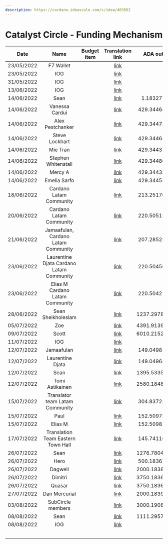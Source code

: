 ```yaml
---
description: https://cardano.ideascale.com/c/idea/403562
---
```


# Catalyst Circle - Funding Mechanism



<table><thead><tr><th align="center">Date</th><th align="center">Name</th><th data-type="select">Budget item</th><th align="center">Translation link</th><th align="center">ADA out</th><th align="center">ADA in</th><th align="center">Balance</th></tr></thead><tbody><tr><td align="center">23/05/2022</td><td align="center">F7 Wallet</td><td></td><td align="center"><a href="https://github.com/treasuryguild/treasury-v3/blob/main/Transactions/Catalyst-Circle/Fund8/Catalyst-Circle-Funding-Mechanism/Incoming/1653837621469-F7-Wallet.json">link</a></td><td align="center"></td><td align="center">21097.432300</td><td align="center">21097.432300</td></tr><tr><td align="center">23/05/2022</td><td align="center">IOG</td><td></td><td align="center"><a href="https://raw.githubusercontent.com/treasuryguild/treasury-v3/main/Transactions/Catalyst-Circle/Fund8/Catalyst-Circle-Funding-Mechanism/Incoming/1653837496832-IOG.json">link</a></td><td align="center"></td><td align="center">1</td><td align="center">21098.432300</td></tr><tr><td align="center">31/05/2022</td><td align="center">IOG</td><td></td><td align="center"><a href="https://raw.githubusercontent.com/treasuryguild/treasury-v3/main/Transactions/Catalyst-Circle/Fund8/Catalyst-Circle-Funding-Mechanism/Incoming/1654023597482-IOG.json">link</a></td><td align="center"></td><td align="center">9889.240506</td><td align="center">30987.672806</td></tr><tr><td align="center">13/06/2022</td><td align="center">IOG</td><td></td><td align="center"><a href="https://raw.githubusercontent.com/treasuryguild/treasury-v3/main/Transactions/Catalyst-Circle/Fund8/Catalyst-Circle-Funding-Mechanism/Incoming/1655179804031-IOG.json">link</a></td><td align="center"></td><td align="center">13646.288210</td><td align="center">44633.961016</td></tr><tr><td align="center">14/06/2022</td><td align="center">Sean</td><td></td><td align="center"><a href="https://raw.githubusercontent.com/treasuryguild/treasury-v3/main/Transactions/Catalyst-Circle/Fund8/Catalyst-Circle-Funding-Mechanism/Other/1655187844229-Sean.json">link</a></td><td align="center">1.183277</td><td align="center"></td><td align="center">44632.777739</td></tr><tr><td align="center">14/06/2022</td><td align="center">Vanessa Cardui</td><td></td><td align="center"><a href="https://raw.githubusercontent.com/treasuryguild/treasury-v3/main/Transactions/Catalyst-Circle/Fund8/Catalyst-Circle-Funding-Mechanism/Funded-Proposers/1655194695528-Vanessa-Cardui.json">link</a></td><td align="center">429.344641</td><td align="center"></td><td align="center">44203.433098</td></tr><tr><td align="center">14/06/2022</td><td align="center">Alex Pestchanker</td><td></td><td align="center"><a href="https://raw.githubusercontent.com/treasuryguild/treasury-v3/main/Transactions/Catalyst-Circle/Fund8/Catalyst-Circle-Funding-Mechanism/Funded-Proposers/1655195192985-Alex-Pestchanker.json">link</a></td><td align="center">429.344729</td><td align="center"></td><td align="center">43774.088369</td></tr><tr><td align="center">14/06/2022</td><td align="center">Steve Lockhart</td><td></td><td align="center"><a href="https://raw.githubusercontent.com/treasuryguild/treasury-v3/main/Transactions/Catalyst-Circle/Fund8/Catalyst-Circle-Funding-Mechanism/Funded-Proposers/1655195456581-Steve-Lockhart.json">link</a></td><td align="center">429.344641</td><td align="center"></td><td align="center">43344.743728</td></tr><tr><td align="center">14/06/2022</td><td align="center">Mie Tran</td><td></td><td align="center"><a href="https://raw.githubusercontent.com/treasuryguild/treasury-v3/main/Transactions/Catalyst-Circle/Fund8/Catalyst-Circle-Funding-Mechanism/Funded-Proposers/1655195690441-Mie-Tran.json">link</a></td><td align="center">429.344377</td><td align="center"></td><td align="center">42915.399351</td></tr><tr><td align="center">14/06/2022</td><td align="center">Stephen Whitenstall</td><td></td><td align="center"><a href="https://raw.githubusercontent.com/treasuryguild/treasury-v3/main/Transactions/Catalyst-Circle/Fund8/Catalyst-Circle-Funding-Mechanism/Funded-Proposers/1655196322573-Stephen-Whitenstall.json">link</a></td><td align="center">429.344861</td><td align="center"></td><td align="center">42486.054490</td></tr><tr><td align="center">14/06/2022</td><td align="center">Mercy A</td><td></td><td align="center"><a href="https://raw.githubusercontent.com/treasuryguild/treasury-v3/main/Transactions/Catalyst-Circle/Fund8/Catalyst-Circle-Funding-Mechanism/Funded-Proposers/1655196547548-Mercy-A.json">link</a></td><td align="center">429.344333</td><td align="center"></td><td align="center">42056.710157</td></tr><tr><td align="center">14/06/2022</td><td align="center">Emelia Sarfo</td><td></td><td align="center"><a href="https://raw.githubusercontent.com/treasuryguild/treasury-v3/main/Transactions/Catalyst-Circle/Fund8/Catalyst-Circle-Funding-Mechanism/Funded-Proposers/1655196769104-Emelia-Sarfo.json">link</a></td><td align="center">429.344553</td><td align="center"></td><td align="center">41627.365604</td></tr><tr><td align="center">18/06/2022</td><td align="center">Cardano Latam Community</td><td></td><td align="center"><a href="https://raw.githubusercontent.com/treasuryguild/treasury-v3/main/Transactions/Catalyst-Circle/Fund8/Catalyst-Circle-Funding-Mechanism/Funded-Proposers/1655533538036-Cardano-Latam-Community.json">link</a></td><td align="center">213.251760</td><td align="center"></td><td align="center">41414.113844</td></tr><tr><td align="center">20/06/2022</td><td align="center">Cardano Latam Community</td><td></td><td align="center"><a href="https://raw.githubusercontent.com/treasuryguild/treasury-v3/main/Transactions/Catalyst-Circle/Fund8/Catalyst-Circle-Funding-Mechanism/Funded-Proposers/1655701907056-Cardano-Latam-Community.json">link</a></td><td align="center">220.505153</td><td align="center"></td><td align="center">41193.608691</td></tr><tr><td align="center">21/06/2022</td><td align="center">Jamaafulan, Cardano Latam Community</td><td></td><td align="center"><a href="https://raw.githubusercontent.com/treasuryguild/treasury-v3/main/Transactions/Catalyst-Circle/Fund8/Catalyst-Circle-Funding-Mechanism/Funded-Proposers/1655825867284-Jamaafulan.json">link</a></td><td align="center">207.285257</td><td align="center"></td><td align="center">40986.323434</td></tr><tr><td align="center">23/06/2022</td><td align="center">Laurentine Djata Cardano Latam Community</td><td></td><td align="center"><a href="https://raw.githubusercontent.com/treasuryguild/treasury-v3/main/Transactions/Catalyst-Circle/Fund8/Catalyst-Circle-Funding-Mechanism/Funded-Proposers/1655959836759-Laurentine-Djata.json">link</a></td><td align="center">220.504565</td><td align="center"></td><td align="center">40765.818869</td></tr><tr><td align="center">23/06/2022</td><td align="center">Elias M Cardano Latam Community</td><td></td><td align="center"><a href="https://raw.githubusercontent.com/treasuryguild/treasury-v3/main/Transactions/Catalyst-Circle/Fund8/Catalyst-Circle-Funding-Mechanism/Funded-Proposers/1655971825815-Elias-M.json">link</a></td><td align="center">220.504213</td><td align="center"></td><td align="center">40545.314656</td></tr><tr><td align="center">28/06/2022</td><td align="center">Sean Sheikholeslam</td><td></td><td align="center"><a href="https://raw.githubusercontent.com/treasuryguild/treasury-v3/main/Transactions/Catalyst-Circle/Fund8/Catalyst-Circle-Funding-Mechanism/Toolmakers-and-Maintainers/1656398093583-Sean-Sheikholeslam.json">link</a></td><td align="center">1237.297817</td><td align="center"></td><td align="center">39308.016839</td></tr><tr><td align="center">05/07/2022</td><td align="center">Zoe</td><td></td><td align="center"><a href="https://raw.githubusercontent.com/treasuryguild/treasury-v3/main/Transactions/Catalyst-Circle/Fund8/Catalyst-Circle-Funding-Mechanism/Community-Advisors/1657003200041-Zoe.json">link</a></td><td align="center">4391.913981</td><td align="center"></td><td align="center">34916.102858</td></tr><tr><td align="center">09/07/2022</td><td align="center">Scott</td><td></td><td align="center"><a href="https://raw.githubusercontent.com/treasuryguild/treasury-v3/main/Transactions/Catalyst-Circle/Fund8/Catalyst-Circle-Funding-Mechanism/Community-Advisors/1657346652716-Scott.json">link</a></td><td align="center">6010.215257</td><td align="center"></td><td align="center">28905.887601</td></tr><tr><td align="center">11/07/2022</td><td align="center">IOG</td><td></td><td align="center"><a href="https://raw.githubusercontent.com/treasuryguild/treasury-v3/main/Transactions/Catalyst-Circle/Fund8/Catalyst-Circle-Funding-Mechanism/Incoming/1657554410444-IOG.json">link</a></td><td align="center"></td><td align="center">13827.433628</td><td align="center">42733.321229</td></tr><tr><td align="center">12/07/2022</td><td align="center">Jamaafulan</td><td></td><td align="center"><a href="https://raw.githubusercontent.com/treasuryguild/treasury-v3/main/Transactions/Catalyst-Circle/Fund8/Catalyst-Circle-Funding-Mechanism/Funded-Proposers/1657601526934-Jamaafulan.json">link</a></td><td align="center">149.049817</td><td align="center"></td><td align="center">42584.271412</td></tr><tr><td align="center">12/07/2022</td><td align="center">Laurentine Djata</td><td></td><td align="center"><a href="https://raw.githubusercontent.com/treasuryguild/treasury-v3/main/Transactions/Catalyst-Circle/Fund8/Catalyst-Circle-Funding-Mechanism/Funded-Proposers/1657601936642-Laurentine-Djata.json">link</a></td><td align="center">149.049641</td><td align="center"></td><td align="center">42435.221771</td></tr><tr><td align="center">12/07/2022</td><td align="center">Sean</td><td></td><td align="center"><a href="https://raw.githubusercontent.com/treasuryguild/treasury-v3/main/Transactions/Catalyst-Circle/Fund8/Catalyst-Circle-Funding-Mechanism/Toolmakers-and-Maintainers/1657659432534-Sean.json">link</a></td><td align="center">1395.533522</td><td align="center"></td><td align="center">41039.688249</td></tr><tr><td align="center">12/07/2022</td><td align="center">Tomi Astikainen</td><td></td><td align="center"><a href="https://raw.githubusercontent.com/treasuryguild/treasury-v3/main/Transactions/Catalyst-Circle/Fund8/Catalyst-Circle-Funding-Mechanism/Community-Advisors/1657660330142-Tomi-Astikainen.json">link</a></td><td align="center">2580.184817</td><td align="center"></td><td align="center">38459.503432</td></tr><tr><td align="center">15/07/2022</td><td align="center">Translator team Latam Community</td><td></td><td align="center"><a href="https://raw.githubusercontent.com/treasuryguild/treasury-v3/main/Transactions/Catalyst-Circle/Fund8/Catalyst-Circle-Funding-Mechanism/Funded-Proposers/1657907209771-Translator-team-Latam-Community.json">link</a></td><td align="center">304.837255</td><td align="center"></td><td align="center">38154.666177</td></tr><tr><td align="center">15/07/2022</td><td align="center">Paul</td><td></td><td align="center"><a href="https://raw.githubusercontent.com/treasuryguild/treasury-v3/main/Transactions/Catalyst-Circle/Fund8/Catalyst-Circle-Funding-Mechanism/Funded-Proposers/1657907493638-Paul.json">link</a></td><td align="center">152.509738</td><td align="center"></td><td align="center">38002.156439</td></tr><tr><td align="center">15/07/2022</td><td align="center">Elias M</td><td></td><td align="center"><a href="https://raw.githubusercontent.com/treasuryguild/treasury-v3/main/Transactions/Catalyst-Circle/Fund8/Catalyst-Circle-Funding-Mechanism/Funded-Proposers/1657907777140-Elias-M.json">link</a></td><td align="center">152.509826</td><td align="center"></td><td align="center">37849.646613</td></tr><tr><td align="center">17/07/2022</td><td align="center">Translation Team Eastern Town Hall</td><td></td><td align="center"><a href="https://raw.githubusercontent.com/treasuryguild/treasury-v3/main/Transactions/Catalyst-Circle/Fund8/Catalyst-Circle-Funding-Mechanism/Funded-Proposers/1658036950760-Translation-Team-Eastern-Town-Hall.json">link</a></td><td align="center">145.741164</td><td align="center"></td><td align="center">37703.905449</td></tr><tr><td align="center">26/07/2022</td><td align="center">Sean</td><td></td><td align="center"><a href="https://raw.githubusercontent.com/treasuryguild/treasury-v3/main/Transactions/Catalyst-Circle/Fund8/Catalyst-Circle-Funding-Mechanism/Toolmakers-and-Maintainers/1658816181658-Sean.json">link</a></td><td align="center">1276.780474</td><td align="center"></td><td align="center">36427.124975</td></tr><tr><td align="center">26/07/2022</td><td align="center">Hero</td><td></td><td align="center"><a href="https://raw.githubusercontent.com/treasuryguild/treasury-v3/main/Transactions/Catalyst-Circle/Fund8/Catalyst-Circle-Funding-Mechanism/General-ADA-Holder/1658816641350-Hero.json">link</a></td><td align="center">500.183673</td><td align="center"></td><td align="center">35926.941302</td></tr><tr><td align="center">26/07/2022</td><td align="center">Dagwell</td><td></td><td align="center"><a href="https://raw.githubusercontent.com/treasuryguild/treasury-v3/main/Transactions/Catalyst-Circle/Fund8/Catalyst-Circle-Funding-Mechanism/General-ADA-Holder/1658817054092-Dagwell.json">link</a></td><td align="center">2000.183849</td><td align="center"></td><td align="center">33926.757453</td></tr><tr><td align="center">26/07/2022</td><td align="center">Dimitri</td><td></td><td align="center"><a href="https://raw.githubusercontent.com/treasuryguild/treasury-v3/main/Transactions/Catalyst-Circle/Fund8/Catalyst-Circle-Funding-Mechanism/General-ADA-Holder/1658817301710-Dimitri.json">link</a></td><td align="center">3750.183673</td><td align="center"></td><td align="center">30176.573780</td></tr><tr><td align="center">26/07/2022</td><td align="center">Quasar</td><td></td><td align="center"><a href="https://raw.githubusercontent.com/treasuryguild/treasury-v3/main/Transactions/Catalyst-Circle/Fund8/Catalyst-Circle-Funding-Mechanism/General-ADA-Holder/1658817528491-Quasar.json">link</a></td><td align="center">3750.183629</td><td align="center"></td><td align="center">26426.390151</td></tr><tr><td align="center">27/07/2022</td><td align="center">Dan Mercurial</td><td></td><td align="center"><a href="https://raw.githubusercontent.com/treasuryguild/treasury-v3/main/Transactions/Catalyst-Circle/Fund8/Catalyst-Circle-Funding-Mechanism/General-ADA-Holder/1658902155417-Dan-Mercurial.json">link</a></td><td align="center">2000.183937</td><td align="center"></td><td align="center">24426.206214</td></tr><tr><td align="center">03/08/2022</td><td align="center">SubCircle members</td><td></td><td align="center"><a href="https://raw.githubusercontent.com/treasuryguild/treasury-v3/main/Transactions/Catalyst-Circle/Fund8/Catalyst-Circle-Funding-Mechanism/Toolmakers-and-Maintainers/1659504754936-SubCircle-members.json">link</a></td><td align="center">3000.190889</td><td align="center"></td><td align="center">21426.015325</td></tr><tr><td align="center">08/08/2022</td><td align="center">Sean</td><td></td><td align="center"><a href="https://raw.githubusercontent.com/treasuryguild/treasury-v3/main/Transactions/Catalyst-Circle/Fund8/Catalyst-Circle-Funding-Mechanism/Toolmakers-and-Maintainers/1659939452704-Sean-.json">link</a></td><td align="center">1111.295708</td><td align="center"></td><td align="center">20314.719617</td></tr><tr><td align="center">08/08/2022</td><td align="center">IOG</td><td></td><td align="center"><a href="https://raw.githubusercontent.com/treasuryguild/treasury-v3/main/Transactions/Catalyst-Circle/Fund8/Catalyst-Circle-Funding-Mechanism/Incoming/1659972966319-IOG.json">link</a></td><td align="center"></td><td align="center">11488.970588</td><td align="center">31803.690205</td></tr><tr><td align="center"></td><td align="center"></td><td></td><td align="center"></td><td align="center"></td><td align="center"></td><td align="center"></td></tr><tr><td align="center"></td><td align="center"></td><td></td><td align="center"></td><td align="center"></td><td align="center"></td><td align="center"></td></tr><tr><td align="center"></td><td align="center"></td><td></td><td align="center"></td><td align="center"></td><td align="center"></td><td align="center"></td></tr><tr><td align="center"></td><td align="center"></td><td></td><td align="center"></td><td align="center"></td><td align="center"></td><td align="center"></td></tr><tr><td align="center"></td><td align="center"></td><td></td><td align="center"></td><td align="center"></td><td align="center"></td><td align="center"></td></tr></tbody></table>

